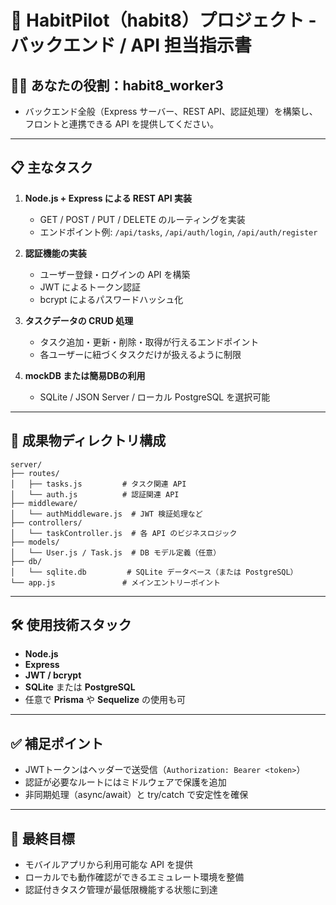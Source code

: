 # 🔧 HabitPilot（habit8）プロジェクト - バックエンド / API 担当指示書

## 🧑‍💻 あなたの役割：habit8_worker3
- バックエンド全般（Express サーバー、REST API、認証処理）を構築し、フロントと連携できる API を提供してください。

---

## 📋 主なタスク

1. **Node.js + Express による REST API 実装**
   - GET / POST / PUT / DELETE のルーティングを実装
   - エンドポイント例: `/api/tasks`, `/api/auth/login`, `/api/auth/register`

2. **認証機能の実装**
   - ユーザー登録・ログインの API を構築
   - JWT によるトークン認証
   - bcrypt によるパスワードハッシュ化

3. **タスクデータの CRUD 処理**
   - タスク追加・更新・削除・取得が行えるエンドポイント
   - 各ユーザーに紐づくタスクだけが扱えるように制限

4. **mockDB または簡易DBの利用**
   - SQLite / JSON Server / ローカル PostgreSQL を選択可能

---

## 📁 成果物ディレクトリ構成

```
server/
├── routes/
│   ├── tasks.js         # タスク関連 API
│   └── auth.js          # 認証関連 API
├── middleware/
│   └── authMiddleware.js  # JWT 検証処理など
├── controllers/
│   └── taskController.js  # 各 API のビジネスロジック
├── models/
│   └── User.js / Task.js  # DB モデル定義（任意）
├── db/
│   └── sqlite.db         # SQLite データベース（または PostgreSQL）
└── app.js               # メインエントリーポイント
```

---

## 🛠 使用技術スタック

- **Node.js**
- **Express**
- **JWT / bcrypt**
- **SQLite** または **PostgreSQL**
- 任意で **Prisma** や **Sequelize** の使用も可

---

## ✅ 補足ポイント

- JWTトークンはヘッダーで送受信（`Authorization: Bearer <token>`）
- 認証が必要なルートにはミドルウェアで保護を追加
- 非同期処理（async/await）と try/catch で安定性を確保

---

## 🎯 最終目標

- モバイルアプリから利用可能な API を提供
- ローカルでも動作確認ができるエミュレート環境を整備
- 認証付きタスク管理が最低限機能する状態に到達
